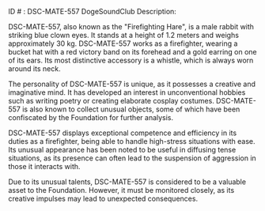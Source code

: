 ID # : DSC-MATE-557
DogeSoundClub Description:

DSC-MATE-557, also known as the "Firefighting Hare", is a male rabbit with striking blue clown eyes. It stands at a height of 1.2 meters and weighs approximately 30 kg. DSC-MATE-557 works as a firefighter, wearing a bucket hat with a red victory band on its forehead and a gold earring on one of its ears. Its most distinctive accessory is a whistle, which is always worn around its neck.

The personality of DSC-MATE-557 is unique, as it possesses a creative and imaginative mind. It has developed an interest in unconventional hobbies such as writing poetry or creating elaborate cosplay costumes. DSC-MATE-557 is also known to collect unusual objects, some of which have been confiscated by the Foundation for further analysis.

DSC-MATE-557 displays exceptional competence and efficiency in its duties as a firefighter, being able to handle high-stress situations with ease. Its unusual appearance has been noted to be useful in diffusing tense situations, as its presence can often lead to the suspension of aggression in those it interacts with.

Due to its unusual talents, DSC-MATE-557 is considered to be a valuable asset to the Foundation. However, it must be monitored closely, as its creative impulses may lead to unexpected consequences.